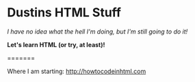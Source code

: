 # Dustins HTML Stuff
*I have no idea what the hell I'm doing, but I'm still going to do it!*

**Let's learn HTML (or try, at least)!**

=======

Where I am starting: http://howtocodeinhtml.com
